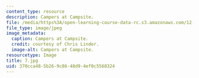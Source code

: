 ```yaml
---
content_type: resource
description: Campers at Campsite.
file: /media/https%3A/open-learning-course-data-rc.s3.amazonaws.com/12-753-geodynamics-seminar-spring-2006/370cca485b269c8648d94ef0c5568324_7.jpg
file_type: image/jpeg
image_metadata:
  caption: Campers at Campsite.
  credit: courtesy of Chris Linder.
  image-alt: Campers at Campsite.
resourcetype: Image
title: 7.jpg
uid: 370cca48-5b26-9c86-48d9-4ef0c5568324
---
```

